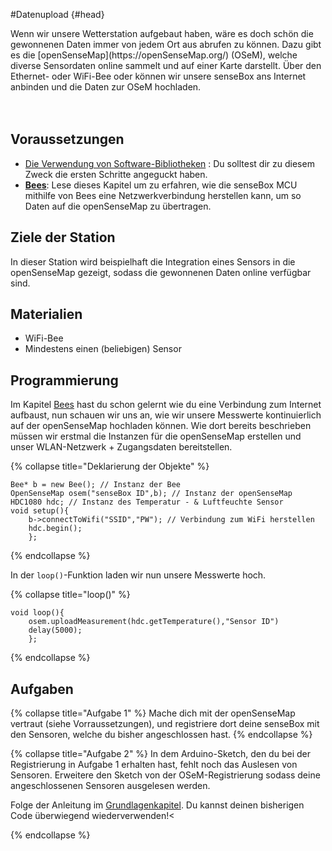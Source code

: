 #Datenupload {#head}


<div class="description">Wenn wir unsere Wetterstation aufgebaut haben, wäre es doch schön die gewonnenen Daten immer von jedem Ort aus abrufen zu können.
Dazu gibt es die [openSenseMap](https://openSenseMap.org/) (OSeM), welche diverse Sensordaten online sammelt und auf einer Karte darstellt.
Über den Ethernet- oder WiFi-Bee oder können wir unsere senseBox ans Internet anbinden und die Daten zur OSeM hochladen.</div>
<div class="line">
    <br>
    <br>
</div>

## Voraussetzungen
- [Die Verwendung von Software-Bibliotheken](../../erste-schritte/board-support-packages-installieren.md) : Du solltest dir zu diesem Zweck die ersten Schritte angeguckt haben.
- [**Bees**](../../grundlagen/Bees.md):
    Lese dieses Kapitel um zu erfahren, wie die senseBox MCU mithilfe von Bees eine Netzwerkverbindung herstellen kann, um so Daten auf die openSenseMap zu übertragen.

## Ziele der Station
In dieser Station wird beispielhaft die Integration eines Sensors in die openSenseMap gezeigt, sodass die gewonnenen Daten online verfügbar sind.

## Materialien
*  WiFi-Bee
* Mindestens einen (beliebigen) Sensor

## Programmierung 
Im Kapitel [Bees](/../../grundlagen/Bees.md) hast du schon gelernt wie du eine Verbindung zum Internet aufbaust, nun schauen wir uns an, wie wir unsere Messwerte kontinuierlich auf der openSenseMap hochladen können.
Wie dort bereits beschrieben müssen wir erstmal die Instanzen für die openSenseMap erstellen und unser WLAN-Netzwerk + Zugangsdaten bereitstellen. 

{% collapse title="Deklarierung der Objekte" %}
```arduino
Bee* b = new Bee(); // Instanz der Bee
OpenSenseMap osem("senseBox ID",b); // Instanz der openSenseMap
HDC1080 hdc; // Instanz des Temperatur - & Luftfeuchte Sensor 
void setup(){
    b->connectToWifi("SSID","PW"); // Verbindung zum WiFi herstellen 
    hdc.begin();
    };
```
{% endcollapse %}

In der `loop()`-Funktion laden wir nun unsere Messwerte hoch.

{% collapse title="loop()" %}
```arduino
void loop(){
    osem.uploadMeasurement(hdc.getTemperature(),"Sensor ID")
    delay(5000);
    };
```
{% endcollapse %}

## Aufgaben
{% collapse title="Aufgabe 1" %}
Mache dich mit der openSenseMap vertraut (siehe Vorraussetzungen), und registriere dort deine senseBox mit den Sensoren, welche du bisher angeschlossen hast.
{% endcollapse %}



{% collapse title="Aufgabe 2" %}
In dem Arduino-Sketch, den du bei der Registrierung in Aufgabe 1 erhalten hast, fehlt noch das Auslesen von Sensoren.
Erweitere den Sketch von der OSeM-Registrierung sodass deine angeschlossenen Sensoren ausgelesen werden.

<div class="box_info">
    <i class="fa fa-info fa-fw" aria-hidden="true" style="color: #42acf3;"></i>
    Folge der Anleitung im <a href="../../grundlagen/digitale_signale.html">Grundlagenkapitel</a>. Du kannst deinen bisherigen Code überwiegend wiederverwenden!<
</div>

{% endcollapse %}